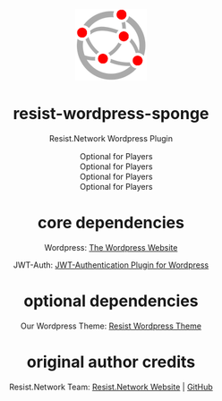 <p align="center"><img src="https://github.com/resist-network/extras-pack/blob/master/images/128x128.png?raw=true"></p>
<h1 align="center">resist-wordpress-sponge</h1>
<p align="center">Resist.Network Wordpress Plugin</p>
<p align="center">
<img style="margin-bottom:-5px;" src="http://www.checkmarkclass.com/uploads/3/5/5/6/3556/whisper128.png" height="15" width="15"> Optional for Players<br />
<img src="http://www.checkmarkclass.com/uploads/3/5/5/6/3556/whisper128.png" height="15" width="15"> Optional for Players<br />
<img src="http://www.checkmarkclass.com/uploads/3/5/5/6/3556/whisper128.png" height="15" width="15"> Optional for Players<br />
<img src="http://www.checkmarkclass.com/uploads/3/5/5/6/3556/whisper128.png" height="15" width="15"> Optional for Players<br />
</p>
<h1 align="center">core dependencies</h1>
<p align="center">Wordpress: <a href="https://wordpress.org">The Wordpress Website</a>
<p align="center">JWT-Auth: <a href="https://wordpress.org/plugins/jwt-authentication-for-wp-rest-api/">JWT-Authentication Plugin for Wordpress</a>

<h1 align="center">optional dependencies</h1>
<p align="center">Our Wordpress Theme: <a href="https://github.com/resist-network/resist-wordpress-theme">Resist Wordpress Theme</a>

<h1 align="center">original author credits</h1>
<p align="center">Resist.Network Team: <a href="https://resist.network">Resist.Network Website</a> | <a href="https://github.com/resist-network">GitHub</a></p>

